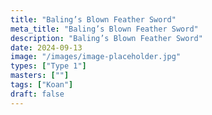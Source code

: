 ```yaml
---
title: "Baling’s Blown Feather Sword"
meta_title: "Baling’s Blown Feather Sword"
description: "Baling’s Blown Feather Sword"
date: 2024-09-13
image: "/images/image-placeholder.jpg"
types: ["Type 1"]
masters: [""]
tags: ["Koan"]
draft: false
---
```


